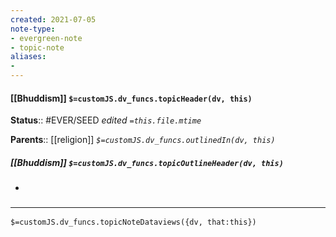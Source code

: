 ```yaml
---
created: 2021-07-05
note-type: 
- evergreen-note
- topic-note
aliases:
- 
---
```


#### [[Bhuddism]] `$=customJS.dv_funcs.topicHeader(dv, this)`

**Status**:: #EVER/SEED
*edited `=this.file.mtime`*

**Parents**:: [[religion]]
*`$=customJS.dv_funcs.outlinedIn(dv, this)`*

##### [[Bhuddism]] `$=customJS.dv_funcs.topicOutlineHeader(dv, this)`
- 

### <hr class="dataviews"/>

`$=customJS.dv_funcs.topicNoteDataviews({dv, that:this})`